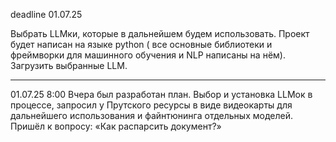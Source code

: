 deadline 01.07.25

Выбрать LLMки, которые в дальнейшем будем использовать.
Проект будет написан на языке python ( все основные библиотеки и фреймворки для машинного обучения и NLP написаны на нём).
Загрузить выбранные LLM.

-------------------

01.07.25  8:00
Вчера был разработан план. Выбор и установка LLMок в процессе, запросил у Прутского ресурсы в виде видеокарты для дальнейшего использования и файнтюнинга отдельных моделей. Пришёл к вопросу: «Как распарсить документ?»
